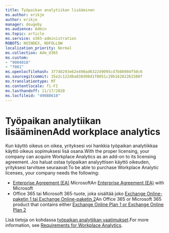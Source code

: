 ```yaml
---
title: Työpaikan analytiikan lisääminen
ms.author: erikje
author: erikje
manager: dougeby
ms.audience: Admin
ms.topic: article
ms.service: o365-administration
ROBOTS: NOINDEX, NOFOLLOW
localization_priority: Normal
ms.collection: Adm_O365
ms.custom:
- "9004018"
- "7081"
ms.openlocfilehash: 37748293e62e490ad6322d9095cd7b08904f50c6
ms.sourcegitcommit: 35e2c122d8a838d98d1f0851c29b16282261580f
ms.translationtype: MT
ms.contentlocale: fi-FI
ms.lasthandoff: 11/17/2020
ms.locfileid: "49088618"
---
```

# <a name="add-workplace-analytics"></a><span data-ttu-id="72ca7-102">Työpaikan analytiikan lisääminen</span><span class="sxs-lookup"><span data-stu-id="72ca7-102">Add workplace analytics</span></span>

<span data-ttu-id="72ca7-103">Kun käyttö oikeus on oikea, yrityksesi voi hankkia työpaikan analytiikkaa käyttö oikeus sopimuksesi lisä osana.</span><span class="sxs-lookup"><span data-stu-id="72ca7-103">With the proper licensing, your company can acquire Workplace Analytics as an add-on to its licensing agreement.</span></span> <span data-ttu-id="72ca7-104">Jos haluat ostaa työpaikan analyyttisen käyttö oikeuden, yrityksesi tarvitsee seuraavat:</span><span class="sxs-lookup"><span data-stu-id="72ca7-104">To be able to purchase Workplace Analytic licenses, your company needs the following:</span></span> 

- <span data-ttu-id="72ca7-105">[Enterprise Agreement (EA)](https://docs.microsoft.com/workplace-analytics/setup/environment-requirements#enterprise-agreements) Microsoft</span><span class="sxs-lookup"><span data-stu-id="72ca7-105">An [Enterprise Agreement (EA)](https://docs.microsoft.com/workplace-analytics/setup/environment-requirements#enterprise-agreements) with Microsoft</span></span>
- <span data-ttu-id="72ca7-106">Office 365 tai Microsoft 365-tuote, joka sisältää joko [Exchange Online-paketin 1 tai Exchange Online-paketin 2](https://docs.microsoft.com/workplace-analytics/setup/environment-requirements#exchange-online-plans)</span><span class="sxs-lookup"><span data-stu-id="72ca7-106">An Office 365 or Microsoft 365 product that contains either [Exchange Online Plan 1 or Exchange Online Plan 2](https://docs.microsoft.com/workplace-analytics/setup/environment-requirements#exchange-online-plans)</span></span>

<span data-ttu-id="72ca7-107">Lisä tietoja on kohdassa [työpaikan analytiikan vaatimukset](https://docs.microsoft.com/workplace-analytics/setup/environment-requirements).</span><span class="sxs-lookup"><span data-stu-id="72ca7-107">For more information, see [Requirements for Workplace Analytics](https://docs.microsoft.com/workplace-analytics/setup/environment-requirements).</span></span> 
